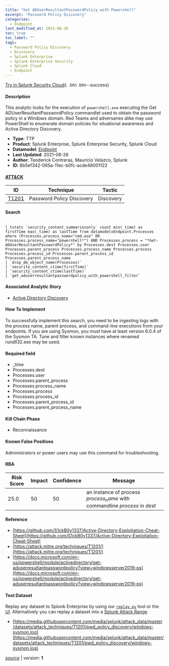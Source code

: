 ```yaml
---
title: "Get ADUserResultantPasswordPolicy with Powershell"
excerpt: "Password Policy Discovery"
categories:
  - Endpoint
last_modified_at: 2021-08-26
toc: true
toc_label: ""
tags:
  - Password Policy Discovery
  - Discovery
  - Splunk Enterprise
  - Splunk Enterprise Security
  - Splunk Cloud
  - Endpoint
---
```




[Try in Splunk Security Cloud](https://www.splunk.com/en_us/cyber-security.html){: .btn .btn--success}

#### Description

This analytic looks for the execution of `powershell.exe` executing the Get ADUserResultantPasswordPolicy commandlet used to obtain the password policy in a Windows domain. Red Teams and adversaries alike may use PowerShell to enumerate domain policies for situational awareness and Active Directory Discovery.

- **Type**: TTP
- **Product**: Splunk Enterprise, Splunk Enterprise Security, Splunk Cloud
- **Datamodel**: [Endpoint](https://docs.splunk.com/Documentation/CIM/latest/User/Endpoint)
- **Last Updated**: 2021-08-26
- **Author**: Teoderick Contreras, Mauricio Velazco, Splunk
- **ID**: 8b5ef342-065a-11ec-b0fc-acde48001122


#### [ATT&CK](https://attack.mitre.org/)

| ID          | Technique   | Tactic         |
| ----------- | ----------- |--------------- |
| [T1201](https://attack.mitre.org/techniques/T1201/) | Password Policy Discovery | Discovery |

#### Search

```

| tstats `security_content_summariesonly` count min(_time) as firstTime max(_time) as lastTime from datamodel=Endpoint.Processes where (Processes.process_name="cmd.exe" OR Processes.process_name="powershell*") AND Processes.process = "*Get-ADUserResultantPasswordPolicy*" by Processes.dest Processes.user Processes.parent_process Processes.process_name Processes.process Processes.process_id Processes.parent_process_id Processes.parent_process_name 
| `drop_dm_object_name(Processes)` 
| `security_content_ctime(firstTime)` 
| `security_content_ctime(lastTime)` 
| `get_aduserresultantpasswordpolicy_with_powershell_filter`
```

#### Associated Analytic Story
* [Active Directory Discovery](/stories/active_directory_discovery)


#### How To Implement
To successfully implement this search, you need to be ingesting logs with the process name, parent process, and command-line executions from your endpoints. If you are using Sysmon, you must have at least version 6.0.4 of the Sysmon TA. Tune and filter known instances where renamed rundll32.exe may be used.

#### Required field
* _time
* Processes.dest
* Processes.user
* Processes.parent_process
* Processes.process_name
* Processes.process
* Processes.process_id
* Processes.parent_process_id
* Processes.parent_process_name


#### Kill Chain Phase
* Reconnaissance


#### Known False Positives
Administrators or power users may use this command for troubleshooting.


#### RBA

| Risk Score  | Impact      | Confidence   | Message      |
| ----------- | ----------- |--------------|--------------|
| 25.0 | 50 | 50 | an instance of process $process_name$ with commandline $process$ in $dest$ |




#### Reference

* [https://github.com/S1ckB0y1337/Active-Directory-Exploitation-Cheat-Sheet](https://github.com/S1ckB0y1337/Active-Directory-Exploitation-Cheat-Sheet)
* [https://attack.mitre.org/techniques/T1201/](https://attack.mitre.org/techniques/T1201/)
* [https://docs.microsoft.com/en-us/powershell/module/activedirectory/get-aduserresultantpasswordpolicy?view=windowsserver2019-ps](https://docs.microsoft.com/en-us/powershell/module/activedirectory/get-aduserresultantpasswordpolicy?view=windowsserver2019-ps)



#### Test Dataset
Replay any dataset to Splunk Enterprise by using our [`replay.py`](https://github.com/splunk/attack_data#using-replaypy) tool or the [UI](https://github.com/splunk/attack_data#using-ui).
Alternatively you can replay a dataset into a [Splunk Attack Range](https://github.com/splunk/attack_range#replay-dumps-into-attack-range-splunk-server)

* [https://media.githubusercontent.com/media/splunk/attack_data/master/datasets/attack_techniques/T1201/pwd_policy_discovery/windows-sysmon.log](https://media.githubusercontent.com/media/splunk/attack_data/master/datasets/attack_techniques/T1201/pwd_policy_discovery/windows-sysmon.log)



[*source*](https://github.com/splunk/security_content/tree/develop/detections/endpoint/get_aduserresultantpasswordpolicy_with_powershell.yml) \| *version*: **1**